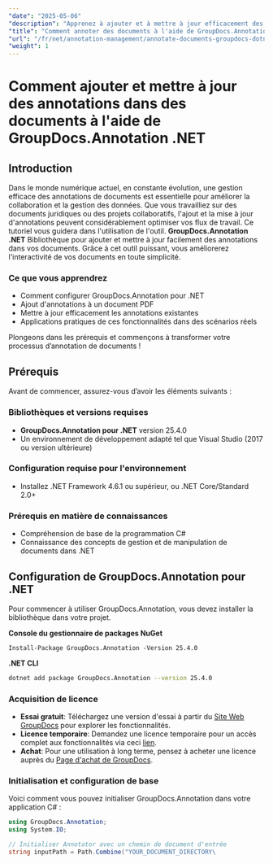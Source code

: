 ```yaml
---
"date": "2025-05-06"
"description": "Apprenez à ajouter et à mettre à jour efficacement des annotations dans vos documents avec GroupDocs.Annotation .NET. Améliorez la collaboration et la gestion de vos documents grâce à ce guide étape par étape."
"title": "Comment annoter des documents à l'aide de GroupDocs.Annotation .NET - Un guide complet"
"url": "/fr/net/annotation-management/annotate-documents-groupdocs-dotnet/"
"weight": 1
---
```


# Comment ajouter et mettre à jour des annotations dans des documents à l'aide de GroupDocs.Annotation .NET

## Introduction
Dans le monde numérique actuel, en constante évolution, une gestion efficace des annotations de documents est essentielle pour améliorer la collaboration et la gestion des données. Que vous travailliez sur des documents juridiques ou des projets collaboratifs, l'ajout et la mise à jour d'annotations peuvent considérablement optimiser vos flux de travail. Ce tutoriel vous guidera dans l'utilisation de l'outil. **GroupDocs.Annotation .NET** Bibliothèque pour ajouter et mettre à jour facilement des annotations dans vos documents. Grâce à cet outil puissant, vous améliorerez l'interactivité de vos documents en toute simplicité.

### Ce que vous apprendrez
- Comment configurer GroupDocs.Annotation pour .NET
- Ajout d'annotations à un document PDF
- Mettre à jour efficacement les annotations existantes
- Applications pratiques de ces fonctionnalités dans des scénarios réels

Plongeons dans les prérequis et commençons à transformer votre processus d’annotation de documents !

## Prérequis
Avant de commencer, assurez-vous d’avoir les éléments suivants :

### Bibliothèques et versions requises
- **GroupDocs.Annotation pour .NET** version 25.4.0
- Un environnement de développement adapté tel que Visual Studio (2017 ou version ultérieure)

### Configuration requise pour l'environnement
- Installez .NET Framework 4.6.1 ou supérieur, ou .NET Core/Standard 2.0+
  
### Prérequis en matière de connaissances
- Compréhension de base de la programmation C#
- Connaissance des concepts de gestion et de manipulation de documents dans .NET

## Configuration de GroupDocs.Annotation pour .NET
Pour commencer à utiliser GroupDocs.Annotation, vous devez installer la bibliothèque dans votre projet.

**Console du gestionnaire de packages NuGet**
```shell
Install-Package GroupDocs.Annotation -Version 25.4.0
```

**\.NET CLI**
```bash
dotnet add package GroupDocs.Annotation --version 25.4.0
```

### Acquisition de licence
- **Essai gratuit**: Téléchargez une version d'essai à partir du [Site Web GroupDocs](https://releases.groupdocs.com/annotation/net/) pour explorer les fonctionnalités.
- **Licence temporaire**: Demandez une licence temporaire pour un accès complet aux fonctionnalités via ceci [lien](https://purchase.groupdocs.com/temporary-license/).
- **Achat**: Pour une utilisation à long terme, pensez à acheter une licence auprès du [Page d'achat de GroupDocs](https://purchase.groupdocs.com/buy).

### Initialisation et configuration de base
Voici comment vous pouvez initialiser GroupDocs.Annotation dans votre application C# :
```csharp
using GroupDocs.Annotation;
using System.IO;

// Initialiser Annotator avec un chemin de document d'entrée
string inputPath = Path.Combine("YOUR_DOCUMENT_DIRECTORY\
